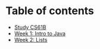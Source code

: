 # Table of contents

* [Study CS61B](README.md)
* [Week 1: Intro to Java](week-1-intro-to-java.md)
* [Week 2: Lists](week-2-lists.md)

